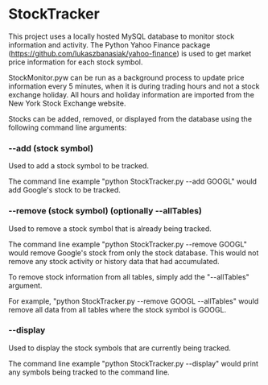 # StockTracker

This project uses a locally hosted MySQL database to monitor stock information and activity. The Python Yahoo Finance package (https://github.com/lukaszbanasiak/yahoo-finance) is used to get market price information for each stock symbol.

StockMonitor.pyw can be run as a background process to update price information every 5 minutes, when it is during trading hours and not a stock exchange holiday. All hours and holiday information are imported from the New York Stock Exchange website.

Stocks can be added, removed, or displayed from the database using the following command line arguments:

### --add (stock symbol)
Used to add a stock symbol to be tracked.

The command line example "python StockTracker.py --add GOOGL" would add Google's stock to be tracked.

### --remove (stock symbol) (optionally --allTables)
Used to remove a stock symbol that is already being tracked.

The command line example "python StockTracker.py --remove GOOGL" would remove Google's stock from only the stock database. This would not remove any stock activity or history data that had accumulated.

To remove stock information from all tables, simply add the "--allTables" argument.

For example, "python StockTracker.py --remove GOOGL --allTables" would remove all data from all tables where the stock symbol is GOOGL.

### --display
Used to display the stock symbols that are currently being tracked.

The command line example "python StockTracker.py --display" would print any symbols being tracked to the command line.

